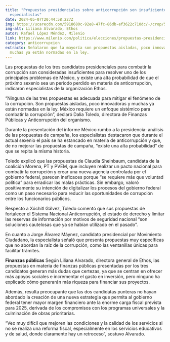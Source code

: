 ```yaml
---
title: "Propuestas presidenciales sobre anticorrupción son insuficientes:
  especialistas"
date: 2024-05-07T20:44:58.227Z
img: https://ucarecdn.com/5918680c-92e8-47fc-86db-ef3622c710dc/-/crop/5310x3414/258,0/-/preview/
img-alt: Liliana Alvarado, Ethos
autor: Rafael López Méndez, Milenio
link: https://www.milenio.com/politica/elecciones/propuestas-presidenciales-sobre-corrupcion-insuficientes-ethos
category: anticorrupcion
extracto: Señalaron que la mayoría son propuestas aisladas, poco innovadoras y
  muchas ya están normadas en la ley.
---
```

Las propuestas de los tres candidatos presidenciales para combatir la corrupción son consideradas insuficientes para resolver uno de los principales problemas de México, y existe una alta probabilidad de que el próximo sexenio sea un período perdido en materia de anticorrupción, indicaron especialistas de la organización Ethos.

“Ninguna de las tres propuestas es adecuada para mitigar el fenómeno de la corrupción. Son propuestas aisladas, poco innovadoras y muchas ya están normadas en la ley. México requiere un enfoque sistémico para combatir la corrupción”, declaró Dalia Toledo, directora de Finanzas Públicas y Anticorrupción del organismo.

Durante la presentación del informe México rumbo a la presidencia: análisis de las propuestas de campaña, los especialistas destacaron que durante el actual sexenio el país se ha estancado en materia de anticorrupción y que, de no mejorar las propuestas de campaña, “existe una alta probabilidad” de que se repita la misma historia.

Toledo explicó que las propuestas de Claudia Sheinbaum, candidata de la coalición Morena, PT y PVEM, que incluyen realizar un pacto nacional para combatir la corrupción y crear una nueva agencia controlada por el gobierno federal, parecen ineficaces porque “se requiere más que voluntad política” para erradicar las malas prácticas. Sin embargo, valoró positivamente su intención de digitalizar los procesos del gobierno federal como un paso necesario para reducir las oportunidades de corrupción entre los funcionarios públicos.

Respecto a Xóchitl Gálvez, Toledo comentó que sus propuestas de fortalecer el Sistema Nacional Anticorrupción, el estado de derecho y limitar las reservas de información por motivos de seguridad nacional “son soluciones cautelosas que ya se habían utilizado en el pasado”.

En cuanto a Jorge Álvarez Máynez, candidato presidencial por Movimiento Ciudadano, la especialista señaló que presenta propuestas muy específicas que no abordan la raíz de la corrupción, como las ventanillas únicas para facilitar trámites.

**Finanzas públicas**
Según Liliana Alvarado, directora general de Ethos, las propuestas en materia de finanzas públicas presentadas por los tres candidatos generan más dudas que certezas, ya que se centran en ofrecer más apoyos sociales e incrementar el gasto en inversión, pero ninguno ha explicado cómo generarán más riqueza para financiar sus proyectos.

Además, resulta preocupante que las dos candidatas punteras no hayan abordado la creación de una nueva estrategia que permita al gobierno federal tener mayor margen financiero ante la enorme carga fiscal prevista para 2025, derivada de los compromisos con los programas universales y la culminación de obras prioritarias.

“Veo muy difícil que mejoren las condiciones y la calidad de los servicios si no se realiza una reforma fiscal, especialmente en los servicios educativos y de salud, donde claramente hay un retroceso”, sostuvo Alvarado.